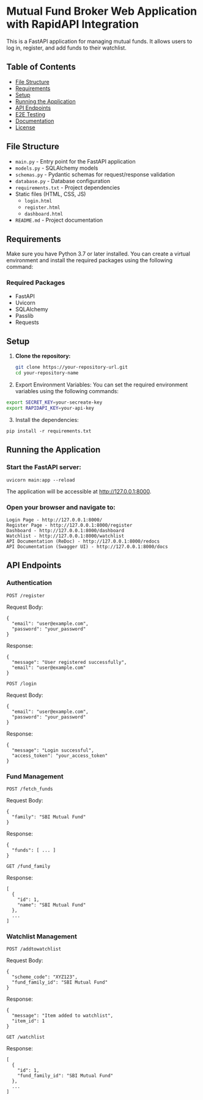 
# Mutual Fund Broker Web Application with RapidAPI Integration

This is a FastAPI application for managing mutual funds. It allows users to log in, register, and add funds to their watchlist.

## Table of Contents
- [File Structure](#file-structure)
- [Requirements](#requirements)
- [Setup](#setup)
- [Running the Application](#running-the-application)
- [API Endpoints](#api-endpoints)
- [E2E Testing](#e2e-testing)
- [Documentation](#documentation)
- [License](#license)

## File Structure
- `main.py` - Entry point for the FastAPI application
- `models.py` - SQLAlchemy models 
- `schemas.py` - Pydantic schemas for request/response validation 
- `database.py` - Database configuration
- `requirements.txt` - Project dependencies 
- Static files (HTML, CSS, JS)
  - `login.html`
  - `register.html`
  - `dashboard.html`
- `README.md` - Project documentation

## Requirements
Make sure you have Python 3.7 or later installed. You can create a virtual environment and install the required packages using the following command:

### Required Packages
- FastAPI
- Uvicorn
- SQLAlchemy
- Passlib
- Requests

## Setup

1. **Clone the repository:**
   ```bash
   git clone https://your-repository-url.git
   cd your-repository-name

2. Export Environment Variables:
You can set the required environment variables using the following commands:
```bash
export SECRET_KEY=your-secreate-key
export RAPIDAPI_KEY=your-api-key
```

3.	Install the dependencies:

```
pip install -r requirements.txt

```

## Running the Application

### Start the FastAPI server:

```
uvicorn main:app --reload
```


The application will be accessible at http://127.0.0.1:8000.

### Open your browser and navigate to:

	Login Page - http://127.0.0.1:8000/
	Register Page - http://127.0.0.1:8000/register
	Dashboard - http://127.0.0.1:8000/dashboard
	Watchlist - http://127.0.0.1:8000/watchlist
	API Documentation (ReDoc) - http://127.0.0.1:8000/redocs
	API Documentation (Swagger UI) - http://127.0.0.1:8000/docs

## API Endpoints

### Authentication

```
POST /register

```
Request Body:

```
{
  "email": "user@example.com",
  "password": "your_password"
}

```
Response:
```
{
  "message": "User registered successfully",
  "email": "user@example.com"
}

```
```
POST /login
```
Request Body:
```
{
  "email": "user@example.com",
  "password": "your_password"
}

```

Response:

```
{
  "message": "Login successful",
  "access_token": "your_access_token"
}
```




###  Fund Management

```angular2html
POST /fetch_funds
```
Request Body:

```
{
  "family": "SBI Mutual Fund"
}
```

Response:
```
{
  "funds": [ ... ]
}
```


```
GET /fund_family
```
Response:
```
[
  {
    "id": 1,
    "name": "SBI Mutual Fund"
  },
  ...
]
```



### Watchlist Management

```
POST /addtowatchlist
```
Request Body:

```
{
  "scheme_code": "XYZ123",
  "fund_family_id": "SBI Mutual Fund"
}
```

Response:

```
{
  "message": "Item added to watchlist",
  "item_id": 1
}
```

```
GET /watchlist
```

Response:
```
[
  {
    "id": 1,
    "fund_family_id": "SBI Mutual Fund"
  },
  ...
]
```

